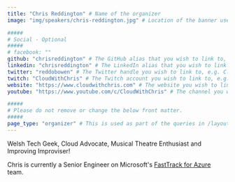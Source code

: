 ```yaml
---
title: "Chris Reddington" # Name of the organizer
image: "img/speakers/chris-reddington.jpg" # Location of the banner used for the group page, and in the group list

#####
# Social - Optional
#####
# facebook: ""
github: "chrisreddington" # The GitHub alias that you wish to link to, e.g. chrisreddington
linkedin: "chrisreddington" # The LinkedIn alias that you wish to link to, e.g. chrisreddington
twitter: "reddobowen" # The Twitter handle you wish to link to, e.g. CloudWithChris
twitch: "CloudWithChris" # The Twitch account you wish to link to, e.g. CloudWithChris
website: "https://www.cloudwithchris.com" # The website you wish to link to, e.g. www.cloudwithchris.com
youtube: "https://www.youtube.com/c/CloudWithChris" # The channel you wish to link to, e.g. https://www.youtube.com/c/CloudWithChris

#####
# Please do not remove or change the below front matter.
#####
page_type: "organizer" # This is used as part of the queries in /layouts/groups/single.html
---
```

Welsh Tech Geek, Cloud Advocate, Musical Theatre Enthusiast and Improving Improviser!

Chris is currently a Senior Engineer on Microsoft's [FastTrack for Azure](https://azure.microsoft.com/en-gb/programs/azure-fasttrack/) team.